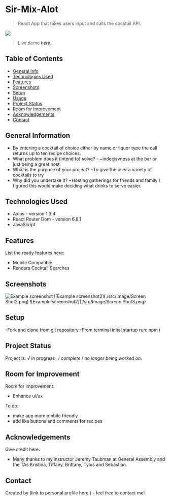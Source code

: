 # Sir-Mix-Alot
> React App that takes users input and calls the cocktail API.

![](https://media0.giphy.com/media/BPJmthQ3YRwD6QqcVD/giphy-downsized.gif?cid=29caca75uv16t5zeby3eo7s7e7e73gk5vioomczxnh58aemn&rid=giphy-downsized.gif&ct=g)



> Live demo [_here_](sir-mix-alot.surge.sh). <!-- If you have the project hosted somewhere, include the link here. -->

## Table of Contents
* [General Info](#general-information)
* [Technologies Used](#technologies-used)
* [Features](#features)
* [Screenshots](#screenshots)
* [Setup](#setup)
* [Usage](#usage)
* [Project Status](#project-status)
* [Room for Improvement](#room-for-improvement)
* [Acknowledgements](#acknowledgements)
* [Contact](#contact)
<!-- * [License](#license) -->


## General Information
- By entering a cocktail of choice either by name or liquor type the call returns up to ten recipe choices.
- What problem does it (intend to) solve? - 
       ~indecisvness at the bar or just being a great host 
- What is the purpose of your project?
        ~To give the user a variety of cocktails to try 
- Why did you undertake it?
        ~Hosting gatherings for friends and family I figured this would make 
        deciding what drinks to serve easier. 
<!-- You don't have to answer all the questions - just the ones relevant to your project. -->


## Technologies Used
- Axios - version 1.3.4
- React Router Dom - version 6.8.1
- JavaScript 


## Features
List the ready features here:
- Mobile Compatible
- Renders Cocktail Searches



## Screenshots
![Example screenshot](./src/Image/ScreenShot.png)
![Example screenshot2](./src/Image/Screen Shot2.png)
![Example screenshot2](./src/Image/Screen Shot3.png)

<!-- If you have screenshots you'd like to share, include them here. -->


## Setup
-Fork and clone from git repository
-From terminal inital startup run: npm i


## Project Status
Project is: √ in progress_ / _complete_ / _no longer being worked on_. 



## Room for Improvement
Room for improvement:
- Enhance ui/ux

To do:
- make app more mobile friendly
- add like buttons and comments for recipes


## Acknowledgements
Give credit here.
- Many thanks to my instructor Jeremy Taubman at General Assembly and the TAs Kristina, Tiffany, Brittany, Tylus and Sebastian.


## Contact
Created by (link to personal profile here ) - feel free to contact me!


<!-- Optional -->
<!-- ## License -->
<!-- This project is open source and available under the [... License](). -->

<!-- You don't have to include all sections - just the one's relevant to your project -->